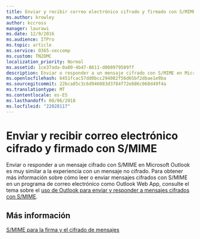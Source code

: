 ```yaml
---
title: Enviar y recibir correo electrónico cifrado y firmado con S/MIME
ms.author: krowley
author: kccross
manager: laurawi
ms.date: 12/9/2016
ms.audience: ITPro
ms.topic: article
ms.service: O365-seccomp
ms.custom: TN2DMC
localization_priority: Normal
ms.assetid: 1ce37ada-0a80-4b47-8611-d008979589ff
description: Enviar o responder a un mensaje cifrado con S/MIME en Microsoft Outlook es muy similar a la experiencia con un mensaje no cifrado.
ms.openlocfilehash: 6451fcac57dd0bcc294082f56d65bf2dbae1e9ba
ms.sourcegitcommit: 22bca85c3c6d946083d3784f72e886c068d49f4a
ms.translationtype: MT
ms.contentlocale: es-ES
ms.lasthandoff: 08/06/2018
ms.locfileid: "22028117"
---
```

# <a name="send-and-receive-smime-signed-and-encrypted-email"></a>Enviar y recibir correo electrónico cifrado y firmado con S/MIME

Enviar o responder a un mensaje cifrado con S/MIME en Microsoft Outlook es muy similar a la experiencia con un mensaje no cifrado. Para obtener más información sobre cómo leer o enviar mensajes cifrados con S/MIME en un programa de correo electrónico como Outlook Web App, consulte el tema sobre el [uso de Outlook para enviar y responder a mensajes cifrados con S/MIME](https://go.microsoft.com/fwlink/p/?LinkId=392520).
  
## <a name="for-more-information"></a>Más información

[S/MIME para la firma y el cifrado de mensajes](s-mime-for-message-signing-and-encryption.md)
  

